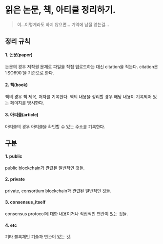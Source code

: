 # 읽은 논문, 책, 아티클 정리하기.
> 이...이렇게라도 하지 않으면... 기억에 남질 않는걸...

## 정리 규칙
#### 1. 논문(paper)
논문의 경우 저작권 문제로 파일을 직접 업로드하는 대신 citation을 적는다.
citation은 'ISO690'을 기준으로 한다.

#### 2. 책(book)
책의 경우 책 제목, 저자를 기록한다.
책의 내용을 정리할 경우 해당 내용이 기록되어 있는 페이지를 명시한다.

#### 3. 아티클(article)
아티클의 경우 아티클을 확인할 수 있는 주소를 기록한다.

## 구분
#### 1. public
public blockchain과 관련된 일반적인 것들.

#### 2. private
private, consortium blockchain과 관련된 일반적인 것들.

#### 3. consensus_itself
consensus protocol에 대한 내용이거나 직접적인 연관이 있는 것들.

#### 4. etc
기타 블록체인 기술과 연관이 있는 것.